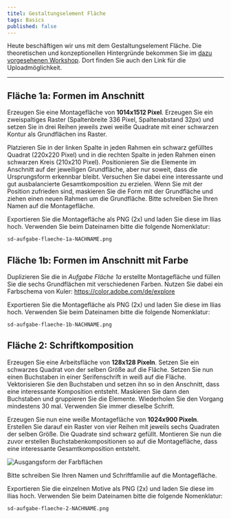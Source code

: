```yaml
---
titel: Gestaltungselement Fläche
tags: Basics
published: false
---
```


Heute beschäftigen wir uns mit dem Gestaltungselement Fläche. Die theoretischen und konzeptionellen Hintergründe bekommen Sie im [dazu vorgesehenen Workshop](/mi-bachelor-screendesign/lehrveranstaltungen/030-workshop-flaeche-form/). Dort finden Sie auch den Link für die Uploadmöglichkeit.

---

## Fläche 1a: Formen im Anschnitt

Erzeugen Sie eine Montagefläche von **1014x1512 Pixel**. Erzeugen Sie ein zweispaltiges Raster (Spaltenbreite 336 Pixel, Spaltenabstand 32px) und setzen Sie in drei Reihen jeweils zwei weiße Quadrate mit einer schwarzen Kontur als Grundflächen ins Raster.

Platzieren Sie in der linken Spalte in jeden Rahmen ein schwarz gefülltes Quadrat (220x220 Pixel) und in die rechten Spalte in jeden Rahmen einen schwarzen Kreis (210x210 Pixel). Positionieren Sie die Elemente im Anschnitt auf der jeweiligen Grundfläche, aber nur soweit, dass die Ursprungsform erkennbar bleibt. Versuchen Sie dabei eine interessante und gut ausbalancierte Gesamtkomposition zu erzielen. Wenn Sie mit der Position zufrieden sind, maskieren Sie die Form mit der Grundfläche und ziehen einen neuen Rahmen um die Grundfläche. Bitte schreiben Sie Ihren Namen auf die Montagefläche.

Exportieren Sie die Montagefläche als PNG (2x) und laden Sie diese im Ilias hoch. Verwenden Sie beim Dateinamen bitte die folgende Nomenklatur:

`sd-aufgabe-flaeche-1a-NACHNAME.png`

## Fläche 1b: Formen im Anschnitt mit Farbe

Duplizieren Sie die in _Aufgabe Fläche 1a_ erstellte Montagefläche und füllen Sie die sechs Grundflächen mit verschiedenen Farben. Nutzen Sie dabei ein Farbschema von Kuler: https://color.adobe.com/de/explore

Exportieren Sie die Montagefläche als PNG (2x) und laden Sie diese im Ilias hoch. Verwenden Sie beim Dateinamen bitte die folgende Nomenklatur:

`sd-aufgabe-flaeche-1b-NACHNAME.png`

## Fläche 2: Schriftkomposition

Erzeugen Sie eine Arbeitsfläche von **128x128 Pixeln**. Setzen Sie ein schwarzes Quadrat von der selben Größe auf die Fläche. Setzen Sie nun einen Buchstaben in einer Serifenschrift in weiß auf die Fläche. Vektorisieren Sie den Buchstaben und setzen ihn so in den Anschnitt, dass eine interessante Komposition entsteht. Maskieren Sie dann den Buchstaben und gruppieren Sie die Elemente. Wiederholen Sie den Vorgang mindestens 30 mal. Verwenden Sie immer dieselbe Schrift.

Erzeugen Sie nun eine weiße Montagefläche von **1024x900 Pixeln**. Erstellen Sie darauf ein Raster von vier Reihen mit jeweils sechs Quadraten der selben Größe. Die Quadrate sind schwarz gefüllt. Montieren Sie nun die zuvor erstellen Buchstabenkompositionen so auf die Montagefläche, dass eine interessante Gesamtkomposition entsteht.

![Ausgangsform der Farbflächen](../images/flaeche-6x4-128x128px.png)

<!-- ![Ausgangsform der Farbflächen](../images/flaeche-5x5-100x100px.png) -->

Bitte schreiben Sie Ihren Namen und Schriftfamilie auf die Montagefläche.

Exportieren Sie die einzelnen Motive als PNG (2x) und laden Sie diese im Ilias hoch. Verwenden Sie beim Dateinamen bitte die folgende Nomenklatur:

`sd-aufgabe-flaeche-2-NACHNAME.png`
